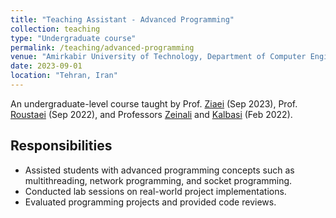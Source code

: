 ```yaml
---
title: "Teaching Assistant - Advanced Programming"
collection: teaching
type: "Undergraduate course"
permalink: /teaching/advanced-programming
venue: "Amirkabir University of Technology, Department of Computer Engineering"
date: 2023-09-01
location: "Tehran, Iran"
---
```

An undergraduate-level course taught by Prof. [Ziaei](https://scholar.google.com/citations?user=ZA9rRWAAAAAJ&hl=en) (Sep 2023), Prof. [Roustaei](https://scholar.google.com/citations?user=ZA9rRWAAAAAJ&hl=en) (Sep 2022), and Professors [Zeinali](https://scholar.google.com/citations?user=ZA9rRWAAAAAJ&hl=en) and [Kalbasi](https://scholar.google.com/citations?user=ZA9rRWAAAAAJ&hl=en) (Feb 2022).

## Responsibilities

- Assisted students with advanced programming concepts such as multithreading, network programming, and socket programming.
- Conducted lab sessions on real-world project implementations.
- Evaluated programming projects and provided code reviews.

